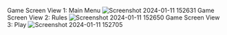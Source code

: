 Game Screen View 1: Main Menu
![Screenshot 2024-01-11 152631](https://github.com/chaubanban/guessnumberpygame/assets/112841027/55637c48-f52d-437f-96e2-0a7b702ae877)
Game Screen View 2: Rules 
![Screenshot 2024-01-11 152650](https://github.com/chaubanban/guessnumberpygame/assets/112841027/9d39c613-3a3d-4ae9-a0cc-c523bed63233)
Game Screen View 3: Play
![Screenshot 2024-01-11 152705](https://github.com/chaubanban/guessnumberpygame/assets/112841027/631e20a0-f58b-4592-9984-60de017ebbba)
